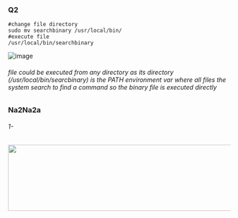 ### Q2
```
#change file directory
sudo mv searchbinary /usr/local/bin/
#execute file
/usr/local/bin/searchbinary
```
![image](https://github.com/Somiahamdy/Embedded_Linux/assets/89600235/d93bebd5-08c3-49b1-ada0-9ee891a4f9c5)

###### file could be executed from any directory as its directory (/usr/local/bin/searcbinary) is the PATH environment var where all files the system search to find a command so the binary file is executed directly

### Na2Na2a
###### 1- 
<div>
  <img src="![image](https://github.com/Somiahamdy/Embedded_Linux/assets/89600235/c9c31bc6-02b5-4a6a-952f-9b4144ac779b)" width="600" height="150" >

</div>



